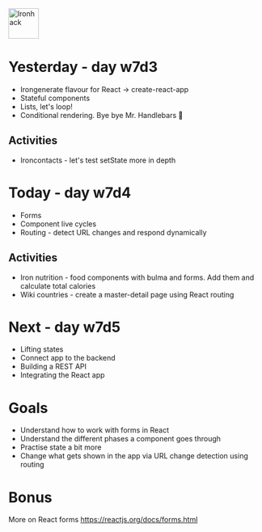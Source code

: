 <img src="https://raw.githubusercontent.com/webmad1019-1/w1d3-advanced-selectors-positioning-full-layout/master/img/ironhack.svg?sanitize=true" alt="Ironhack" width="60"/>

# Yesterday - day w7d3

- Irongenerate flavour for React -> create-react-app
- Stateful components
- Lists, let's loop!
- Conditional rendering. Bye bye Mr. Handlebars 🥀

## Activities

- Ironcontacts - let's test setState more in depth

# Today - day w7d4

- Forms
- Component live cycles
- Routing - detect URL changes and respond dynamically

## Activities

- Iron nutrition - food components with bulma and forms. Add them and calculate total calories
- Wiki countries - create a master-detail page using React routing

# Next - day w7d5

- Lifting states
- Connect app to the backend
- Building a REST API
- Integrating the React app

# Goals

- Understand how to work with forms in React
- Understand the different phases a component goes through
- Practise state a bit more
- Change what gets shown in the app via URL change detection using routing

# Bonus

More on React forms https://reactjs.org/docs/forms.html

